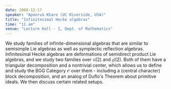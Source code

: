 ```yaml
---
date: 2008-12-17
speaker: "Apoorva Khare (UC Riverside, USA)"
title: "Infinitesimal Hecke algebras"
time: "11 am" 
venue: "Lecture Hall - I, Dept. of Mathematics"
---
```

We study families of infinite-dimensional algebras that are similar to semisimple Lie algebras
as well as symplectic reflection algebras. Infinitesimal Hecke algebras are deformations of
semidirect product Lie algebras, and we study two families over $\mathfrak{sl}(2)$ and
$\mathfrak{gl}(2)$. Both of them have a triangular decomposition and a nontrivial center, which
allows us to define and study the BGG Category $\mathcal{O}$ over them - including a (central
character) block decomposition, and an analog of Duflo's Theorem about primitive ideals. We then
discuss certain related setups.
